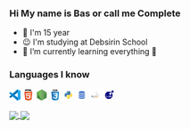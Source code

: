 ### Hi My name is Bas or call me Complete


- 🔭 I'm 15 year
- 😉 I'm studying at Debsirin School
- 🌱 I’m currently learning everything 🤣



### Languages I know 

<code><img height="20" src="https://raw.githubusercontent.com/github/explore/80688e429a7d4ef2fca1e82350fe8e3517d3494d/topics/visual-studio-code/visual-studio-code.png"></code>
<code><img height="20" src="https://raw.githubusercontent.com/github/explore/80688e429a7d4ef2fca1e82350fe8e3517d3494d/topics/html/html.png"></code>
<code><img height="20" src="https://raw.githubusercontent.com/github/explore/80688e429a7d4ef2fca1e82350fe8e3517d3494d/topics/nodejs/nodejs.png"></code>
<code><img height="20" src="https://raw.githubusercontent.com/github/explore/80688e429a7d4ef2fca1e82350fe8e3517d3494d/topics/css/css.png"></code>
<code><img height="20" src="https://raw.githubusercontent.com/github/explore/80688e429a7d4ef2fca1e82350fe8e3517d3494d/topics/python/python.png"></code>
<code><img height="20" src="https://raw.githubusercontent.com/github/explore/80688e429a7d4ef2fca1e82350fe8e3517d3494d/topics/sql/sql.png"></code>
<code><img height="20" src="https://raw.githubusercontent.com/github/explore/80688e429a7d4ef2fca1e82350fe8e3517d3494d/topics/mysql/mysql.png"></code>
<code><img height="20" src="https://raw.githubusercontent.com/github/explore/80688e429a7d4ef2fca1e82350fe8e3517d3494d/topics/lua/lua.png"></code>



<a href="https://github.com/completez">
  <img height="220" align="center" src="https://github-readme-stats.vercel.app/api?username=completez&bg_color=30,e96443,904e95&title_color=fff&text_color=fff" />
</a>
<a href="https://github.com/completez">
  <img height="220" align="center" src="https://github-readme-stats.vercel.app/api/top-langs/?username=completez&bg_color=30,e96443,904e95&title_color=fff&text_color=fff" />
</a>
